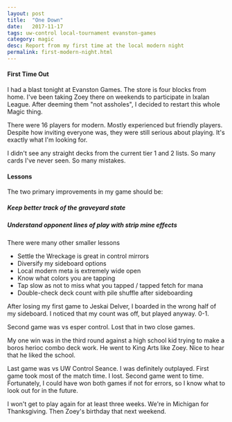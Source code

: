 ```yaml
---
layout: post
title:  "One Down"
date:   2017-11-17
tags: uw-control local-tournament evanston-games
category: magic
desc: Report from my first time at the local modern night
permalink: first-modern-night.html
---
```


#### First Time Out

I had a blast tonight at Evanston Games. The store is four blocks from home. I've been taking Zoey there on weekends to participate in Ixalan League. After deeming them "not assholes", I decided to restart this whole Magic thing.

There were 16 players for modern. Mostly experienced but friendly players. Despite how inviting everyone was, they were still serious about playing. It's exactly what I'm looking for.

I didn't see any straight decks from the current tier 1 and 2 lists. So many cards I've never seen. So many mistakes.

#### Lessons

The two primary improvements in my game should be:

##### Keep better track of the graveyard state
##### Understand opponent lines of play with strip mine effects

There were many other smaller lessons
- Settle the Wreckage is great in control mirrors
- Diversify my sideboard options
- Local modern meta is extremely wide open
- Know what colors you are tapping
- Tap slow as not to miss what you tapped / tapped fetch for mana
- Double-check deck count with pile shuffle after sideboarding

After losing my first game to Jeskai Delver, I boarded in the wrong half of my sideboard. I noticed that my count was off, but played anyway. 0-1.

Second game was vs esper control. Lost that in two close games.

My one win was in the third round against a high school kid trying to make a boros herioc combo deck work. He went to King Arts like Zoey. Nice to hear that he liked the school.

Last game was vs UW Control Seance. I was definitely outplayed. First game took most of the match time. I lost. Second game went to time. Fortunately, I could have won both games if not for errors, so I know what to look out for in the future.

I won't get to play again for at least three weeks. We're in Michigan for Thanksgiving. Then Zoey's birthday that next weekend.
